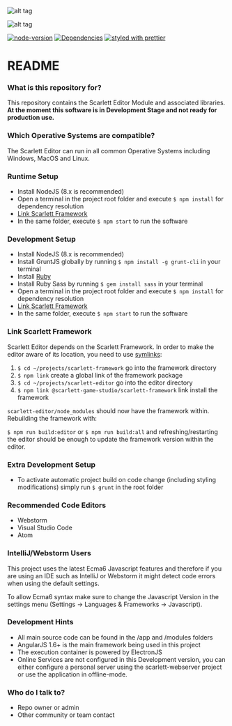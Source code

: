 ![alt tag](https://scarlett.cothesia.com/attachments/images/scarlett_logo.png)

![alt tag](https://scarlett.cothesia.com/attachments/images/scarlett_screen1.png)

[![node-version][node-version-badge]][node]
[![Dependencies][dependencyci-badge]][dependencyci]
[![styled with prettier][prettier-badge]][prettier]

# README #

### What is this repository for? ###

This repository contains the Scarlett Editor Module and associated libraries. **At the moment this software is in Development Stage and not ready for production use.**

### Which Operative Systems are compatible? ###

The Scarlett Editor can run in all common Operative Systems including Windows, MacOS and Linux.

### Runtime Setup ###

* Install NodeJS (8.x is recommended)
* Open a terminal in the project root folder and execute `$ npm install` for dependency resolution
* [Link Scarlett Framework](#link-scarlett-framework) 
* In the same folder, execute `$ npm start` to run the software

### Development Setup ###

* Install NodeJS (8.x is recommended)
* Install GruntJS globally by running `$ npm install -g grunt-cli` in your terminal
* Install [Ruby](https://www.ruby-lang.org/en/)
* Install Ruby Sass by running `$ gem install sass` in your terminal
* Open a terminal in the project root folder and execute `$ npm install` for dependency resolution
* [Link Scarlett Framework](#link-scarlett-framework)
* In the same folder, execute `$ npm start` to run the software

### Link Scarlett Framework ###

Scarlett Editor depends on the Scarlett Framework. In order to make the editor aware of its location, you need to use [symlinks](https://docs.npmjs.com/cli/link):
1. `$ cd ~/projects/scarlett-framework` go into the framework directory
2. `$ npm link` create a global link of the framework package
3. `$ cd ~/projects/scarlett-editor` go into the editor directory
4. `$ npm link @scarlett-game-studio/scarlett-framework` link install the framework

`scarlett-editor/node_modules` should now have the framework within. Rebuilding the framework with:

`$ npm run build:editor` or `$ npm run build:all` and refreshing/restarting the editor should be enough to update the framework version within the editor.

### Extra Development Setup ###

* To activate automatic project build on code change (including styling modifications) simply run `$ grunt` in the root folder 

### Recommended Code Editors ###

* Webstorm
* Visual Studio Code
* Atom

### IntelliJ/Webstorm Users ###

This project uses the latest Ecma6 Javascript features and therefore if you are using an IDE such as IntelliJ or Webstorm it might detect code errors when using the default settings.

To allow Ecma6 syntax make sure to change the Javascript Version in the settings menu (Settings -> Languages & Frameworks -> Javascript).

### Development Hints ###

* All main source code can be found in the /app and /modules folders
* AngularJS 1.6+ is the main framework being used in this project
* The execution container is powered by ElectronJS 
* Online Services are not configured in this Development version, you can either configure a personal server using the scarlett-webserver project or use the application in offline-mode.

### Who do I talk to? ###

* Repo owner or admin
* Other community or team contact

[package]: https://www.npmjs.com/org/scarlett-game-studio...........
[npm-version-badge]: https://img.shields.io/npm/v/scarlett-framework.svg
[node]: https://nodejs.org
[node-version-badge]: https://img.shields.io/badge/node-%3E%3D%206.0-orange.svg
[license-badge]: https://img.shields.io/npm/l/scarlett-framework.svg
[dependencyci-badge]: https://dependencyci.com/github/scarlettgamestudio/scarlett-editor/badge
[dependencyci]: https://dependencyci.com/github/scarlettgamestudio/scarlett-editor
[prettier-badge]: https://img.shields.io/badge/styled_with-prettier-ff69b4.svg
[prettier]: https://github.com/prettier/prettier
[package]: https://www.npmjs.com/org/scarlett-game-studio...........
[build-badge]: https://travis-ci.org/scarlettgamestudio/scarlett-editor.svg?branch=master
[build]: https://travis-ci.org/scarlettgamestudio/scarlett-editor
